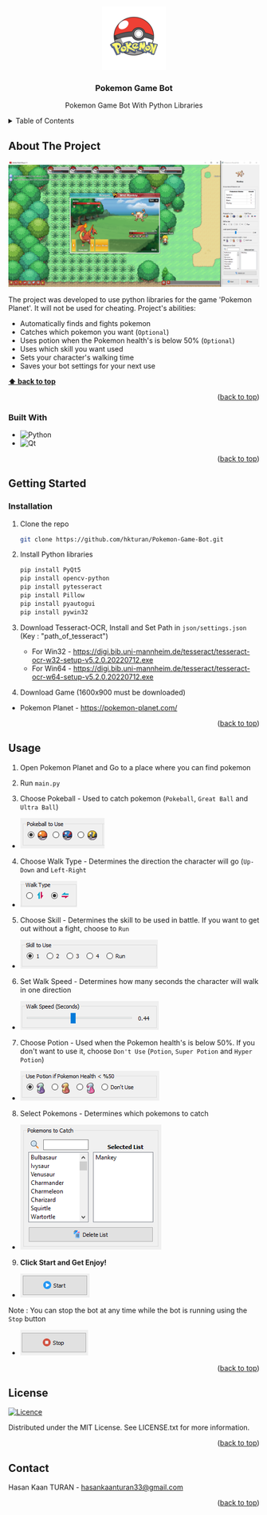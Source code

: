 <!-- PROJECT LOGO -->
<br />
<div align="center">
  <a href="https://github.com/hkturan/Pokemon-Game-Bot">
    <img src="images/design/icon.png" alt="Logo" width="128" height="128">
  </a>

<h3 align="center">Pokemon Game Bot</h3>

  <p align="center">
    Pokemon Game Bot With Python Libraries
    <br />
    
  </p>
</div>

<!-- TABLE OF CONTENTS -->
<details>
  <summary>Table of Contents</summary>
  <ol>
    <li>
      <a href="#about-the-project">About The Project</a>
      <ul>
        <li><a href="#built-with">Built With</a></li>
      </ul>
    </li>
    <li>
      <a href="#getting-started">Getting Started</a>
      <ul>
        <li><a href="#installation">Installation</a></li>
      </ul>
    </li>
    <li><a href="#usage">Usage</a></li>
    <li><a href="#license">License</a></li>
    <li><a href="#contact">Contact</a></li>
  </ol>
</details>

<!-- ABOUT THE PROJECT -->
## About The Project

[![Product Name Screen Shot][product-screenshot]](https://raw.githubusercontent.com/hkturan/Pokemon-Game-Bot/main/images/screenshot.png)

The project was developed to use python libraries for the game 'Pokemon Planet'. It will not be used for cheating. Project's abilities:

* Automatically finds and fights pokemon
* Catches which pokemon you want (`Optional`)
* Uses potion when the Pokemon health's is below 50% (`Optional`)
* Uses which skill you want used
* Sets your character's walking time
* Saves your bot settings for your next use

**[⬆ back to top](#readme-top)**
<p align="right">(<a href="#readme-top">back to top</a>)</p>

<!-- MARKDOWN LINKS & IMAGES -->
[product-screenshot]: images/github/screenshot.png

### Built With

* ![Python](https://img.shields.io/badge/python-%2314354C.svg?style=for-the-badge&logo=python&logoColor=white)
* ![Qt](https://img.shields.io/badge/Qt-%23217346.svg?style=for-the-badge&logo=Qt&logoColor=white) 

<p align="right">(<a href="#readme-top">back to top</a>)</p>

<!-- GETTING STARTED -->
## Getting Started

### Installation

1. Clone the repo
   ```sh
   git clone https://github.com/hkturan/Pokemon-Game-Bot.git
   ```
2. Install Python libraries
   ```sh
   pip install PyQt5
   pip install opencv-python
   pip install pytesseract
   pip install Pillow
   pip install pyautogui
   pip install pywin32
   ```
3. Download Tesseract-OCR, Install and Set Path in `json/settings.json` (Key : "path_of_tesseract")


   * For Win32 - https://digi.bib.uni-mannheim.de/tesseract/tesseract-ocr-w32-setup-v5.2.0.20220712.exe
   * For Win64 - https://digi.bib.uni-mannheim.de/tesseract/tesseract-ocr-w64-setup-v5.2.0.20220712.exe
   
4. Download Game (1600x900 must be downloaded)

  
  * Pokemon Planet - https://pokemon-planet.com/


<p align="right">(<a href="#readme-top">back to top</a>)</p>

<!-- USAGE EXAMPLES -->
## Usage

1. Open Pokemon Planet and Go to a place where you can find pokemon

2. Run `main.py`

3. Choose Pokeball - Used to catch pokemon (`Pokeball`, `Great Ball` and `Ultra Ball`)

* <img src="images/github/pokeball_to_use.PNG">

4. Choose Walk Type - Determines the direction the character will go (`Up-Down` and `Left-Right`

* <img src="images/github/walk_type.PNG">

5. Choose Skill - Determines the skill to be used in battle.
If you want to get out without a fight, choose to `Run`

* <img src="images/github/skill_to_use.PNG">

6. Set Walk Speed - Determines how many seconds the character will walk in one direction

* <img src="images/github/walk_speed.PNG">

7. Choose Potion - Used when the Pokemon health's is below 50%. If you don't want to use it, choose `Don't Use` (`Potion`, `Super Potion` and `Hyper Potion`)

* <img src="images/github/potion_to_use.PNG">

8. Select Pokemons - Determines which pokemons to catch

* <img src="images/github/pokemons_to_catch.PNG">

9. <b>Click Start and Get Enjoy!</b>

* <img src="images/github/start.PNG">

Note : You can stop the bot at any time while the bot is running using the `Stop` button

* <img src="images/github/stop.PNG">

<p align="right">(<a href="#readme-top">back to top</a>)</p>

## License

[![Licence](https://img.shields.io/github/license/Ileriayo/markdown-badges?style=for-the-badge)](./LICENSE)

Distributed under the MIT License. See LICENSE.txt for more information.

<p align="right">(<a href="#readme-top">back to top</a>)</p>

<!-- CONTACT -->
## Contact

Hasan Kaan TURAN  - hasankaanturan33@gmail.com

<p align="right">(<a href="#readme-top">back to top</a>)</p>
